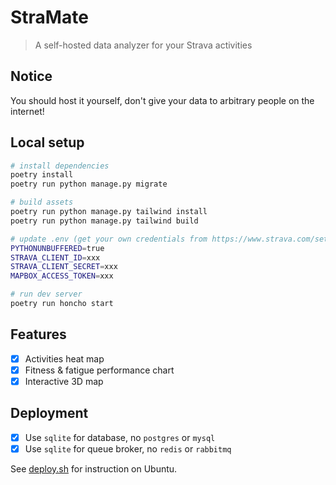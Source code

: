 # StraMate

> A self-hosted data analyzer for your Strava activities

## Notice

You should host it yourself, don't give your data to arbitrary people on the internet!

## Local setup

```sh
# install dependencies
poetry install
poetry run python manage.py migrate

# build assets
poetry run python manage.py tailwind install
poetry run python manage.py tailwind build

# update .env (get your own credentials from https://www.strava.com/settings/api)
PYTHONUNBUFFERED=true
STRAVA_CLIENT_ID=xxx
STRAVA_CLIENT_SECRET=xxx
MAPBOX_ACCESS_TOKEN=xxx

# run dev server
poetry run honcho start
```

## Features

- [x] Activities heat map
- [x] Fitness & fatigue performance chart
- [x] Interactive 3D map

## Deployment

- [x] Use `sqlite` for database, no `postgres` or `mysql`
- [x] Use `sqlite` for queue broker, no `redis` or `rabbitmq`

See [deploy.sh](./deploy.sh) for instruction on Ubuntu.
